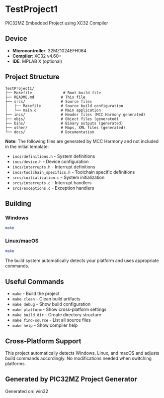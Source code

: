 # TestProject1

PIC32MZ Embedded Project using XC32 Compiler

## Device
- **Microcontroller**: 32MZ1024EFH064
- **Compiler**: XC32 v4.60+
- **IDE**: MPLAB X (optional)

## Project Structure

```
TestProject1/
├── Makefile              # Root build file
├── README.md            # This file
├── srcs/                # Source files
│   ├── Makefile         # Source build configuration
│   └── main.c           # Main application
├── incs/                # Header files (MCC Harmony generated)
├── objs/                # Object files (generated)
├── bins/                # Binary outputs (generated)
├── other/               # Maps, XML files (generated)
└── docs/                # Documentation
```

**Note**: The following files are generated by MCC Harmony and not included in the initial template:
- `incs/definitions.h` - System definitions
- `incs/device.h` - Device configuration  
- `incs/interrupts.h` - Interrupt definitions
- `incs/toolchain_specifics.h` - Toolchain specific definitions
- `srcs/initialization.c` - System initialization
- `srcs/interrupts.c` - Interrupt handlers
- `srcs/exceptions.c` - Exception handlers

## Building

### Windows
```bash
make
```

### Linux/macOS
```bash
make
```

The build system automatically detects your platform and uses appropriate commands.

## Useful Commands

- `make` - Build the project
- `make clean` - Clean build artifacts
- `make debug` - Show build configuration
- `make platform` - Show cross-platform settings
- `make build_dir` - Create directory structure
- `make find-source` - List all source files
- `make help` - Show compiler help

## Cross-Platform Support

This project automatically detects Windows, Linux, and macOS and adjusts build commands accordingly. No modifications needed when switching platforms.

## Generated by PIC32MZ Project Generator
Generated on: win32
